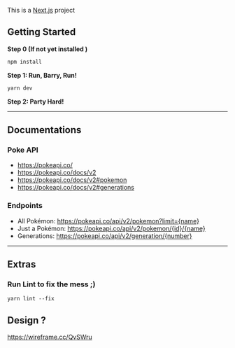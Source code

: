 This is a [Next.js](https://nextjs.org/) project

## Getting Started

**Step 0 (If not yet installed )**

```bash
npm install
```

**Step 1: Run, Barry, Run!**

```bash
yarn dev
```

**Step 2: Party Hard!**

---

## Documentations

### Poke API 
- https://pokeapi.co/
- https://pokeapi.co/docs/v2
- https://pokeapi.co/docs/v2#pokemon
- https://pokeapi.co/docs/v2#generations

### Endpoints 
- All Pokémon: https://pokeapi.co/api/v2/pokemon?limit={name}
- Just a Pokémon: https://pokeapi.co/api/v2/pokemon/{id}/{name}
- Generations: https://pokeapi.co/api/v2/generation/{number}

---

## Extras

### Run Lint to fix the mess ;) 
```
yarn lint --fix
```

## Design ?
https://wireframe.cc/QvSWru
